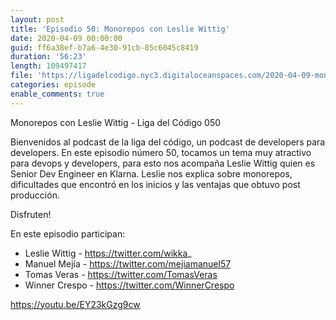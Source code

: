 ```yaml
---
layout: post
title: 'Episodio 50: Monorepos con Leslie Wittig'
date: 2020-04-09 00:00:00
guid: ff6a38ef-b7a6-4e30-91cb-85c6045c8419
duration: '56:23'
length: 109497417
file: 'https://ligadelcodigo.nyc3.digitaloceanspaces.com/2020-04-09-monorepos-con-leslie.mp3'
categories: episode
enable_comments: true
---
```

Monorepos con Leslie Wittig - Liga del Código 050

Bienvenidos al podcast de la liga del código, un podcast de developers para developers. En este episodio número 50, tocamos un tema muy atractivo para devops y developers, para esto nos acompaña Leslie Wittig quien es Senior Dev Engineer en Klarna. Leslie nos explica sobre monorepos, dificultades que encontró en los inicios y las ventajas que obtuvo post producción. 

Disfruten!

En este episodio participan:
- Leslie Wittig - https://twitter.com/wikka_
- Manuel Mejía - https://twitter.com/mejiamanuel57
- Tomas Veras - https://twitter.com/TomasVeras
- Winner Crespo - https://twitter.com/WinnerCrespo

https://youtu.be/EY23kGzg9cw
